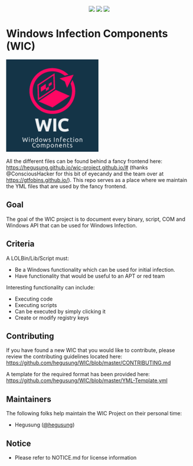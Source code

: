 <p align="center">
    <a href="https://github.com/hegusung/WIC/actions/workflows/yaml-linting.yml/badge.svg?branch=master">
        <img src="https://img.shields.io/github/actions/workflow/status/hegusung/WIC/yaml-linting.yml?branch=master" /></a>
    <a href="https://github.com/hegusung/WIC">
        <img src="https://lolbas-project.github.io/assets/lolbas-count.svg" /></a>
    <a href="https://github.com/hegusung/WIC/stargazers">
        <img src="https://img.shields.io/github/stars/hegusung/WIC?style=social" /></a>
</p>

# Windows Infection Components (WIC)

<img src="https://github.com/hegusung/wic-project.github.io/raw/master/assets/logo.png" height="250">

All the different files can be found behind a fancy frontend here: https://hegusung.github.io/wic-project.github.io/# (thanks @ConsciousHacker for this bit of eyecandy and the team over at https://gtfobins.github.io/).
This repo serves as a place where we maintain the YML files that are used by the fancy frontend.

## Goal

The goal of the WIC project is to document every binary, script, COM and Windows API that can be used for Windows Infection.

## Criteria

A LOLBin/Lib/Script must:

* Be a Windows functionality which can be used for initial infection.
* Have functionality that would be useful to an APT or red team

Interesting functionality can include:

* Executing code
* Executing scripts
* Can be executed by simply clicking it
* Create or modify registry keys

## Contributing

If you have found a new WIC that you would like to contribute, please review the contributing guidelines located here: https://github.com/hegusung/WIC/blob/master/CONTRIBUTING.md

A template for the required format has been provided here: https://github.com/hegusung/WIC/blob/master/YML-Template.yml

## Maintainers

The following folks help maintain the WIC Project on their personal time:

* Hegusung ([@hegusung](https://twitter.com/hegusung))

## Notice

* Please refer to NOTICE.md for license information
